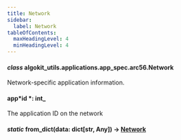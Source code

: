 ```yaml
---
title: Network
sidebar:
  label: Network
tableOfContents:
  maxHeadingLevel: 4
  minHeadingLevel: 4
---
```


#### _class_ algokit_utils.applications.app_spec.arc56.Network

Network-specific application information.

#### app*id *: int\_

The application ID on the network

#### _static_ from_dict(data: dict[str, Any]) → [Network](#algokit_utils.applications.app_spec.arc56.Network)
